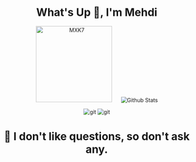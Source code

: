 <h1 align="center">What's Up 🧠, I'm Mehdi</h1>


<p align="center">
  <img src="https://cdn.discordapp.com/attachments/988164726993350738/1066104969234759790/winnie-the-pooh-tigger.gif" alt="MXK7" height="200" style="margin-right:20px"/>
  <img src="https://github-readme-stats.vercel.app/api?username=MXK7&show_icons=true&theme=graywhite" alt="Github Stats" />
</p>

<p align="center">
  <img alt="git" src="https://img.shields.io/badge/-Git-F05032?style=flat-square&logo=git&logoColor=white" />
  <img alt="git" src="https://img.shields.io/badge/LUA-lua-blue" />
</p>

<h1 align="center">🧠 I don't like questions, so don't ask any.</h1>

